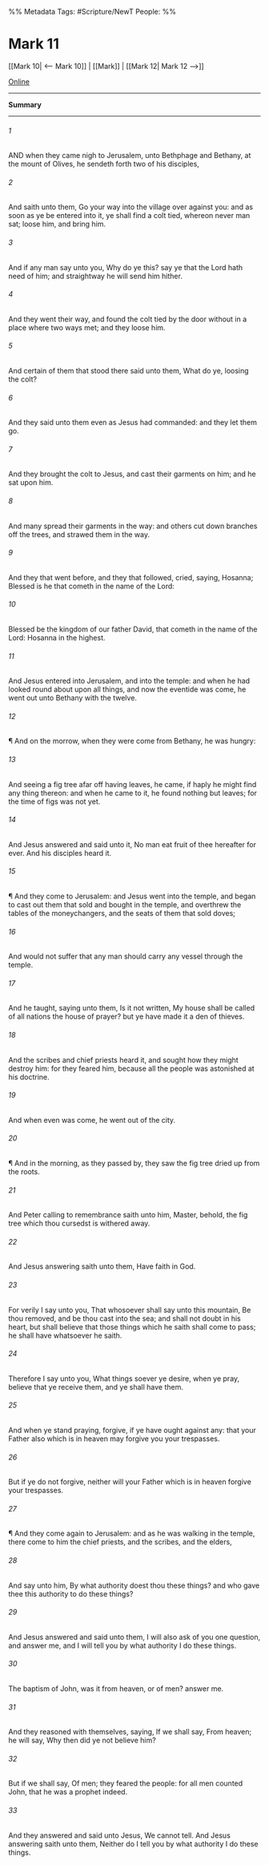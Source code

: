 %% Metadata
Tags: #Scripture/NewT
People: 
%%
# Mark 11
[[Mark 10| <-- Mark 10]] | [[Mark]] | [[Mark 12| Mark 12 -->]]

[Online](https://churchofjesuschrist.org/study/scriptures/nt/mark/11?lang=eng)

---
__Summary__



---
###### 1
AND when they came nigh to Jerusalem, unto Bethphage and Bethany, at the mount of Olives, he sendeth forth two of his disciples,
###### 2
And saith unto them, Go your way into the village over against you: and as soon as ye be entered into it, ye shall find a colt tied, whereon never man sat; loose him, and bring him.
###### 3
And if any man say unto you, Why do ye this? say ye that the Lord hath need of him; and straightway he will send him hither.
###### 4
And they went their way, and found the colt tied by the door without in a place where two ways met; and they loose him.
###### 5
And certain of them that stood there said unto them, What do ye, loosing the colt?
###### 6
And they said unto them even as Jesus had commanded: and they let them go.
###### 7
And they brought the colt to Jesus, and cast their garments on him; and he sat upon him.
###### 8
And many spread their garments in the way: and others cut down branches off the trees, and strawed them in the way.
###### 9
And they that went before, and they that followed, cried, saying, Hosanna; Blessed is he that cometh in the name of the Lord:
###### 10
Blessed be the kingdom of our father David, that cometh in the name of the Lord: Hosanna in the highest.
###### 11
And Jesus entered into Jerusalem, and into the temple: and when he had looked round about upon all things, and now the eventide was come, he went out unto Bethany with the twelve.
###### 12
¶ And on the morrow, when they were come from Bethany, he was hungry:
###### 13
And seeing a fig tree afar off having leaves, he came, if haply he might find any thing thereon: and when he came to it, he found nothing but leaves; for the time of figs was not yet.
###### 14
And Jesus answered and said unto it, No man eat fruit of thee hereafter for ever. And his disciples heard it.
###### 15
¶ And they come to Jerusalem: and Jesus went into the temple, and began to cast out them that sold and bought in the temple, and overthrew the tables of the moneychangers, and the seats of them that sold doves;
###### 16
And would not suffer that any man should carry any vessel through the temple.
###### 17
And he taught, saying unto them, Is it not written, My house shall be called of all nations the house of prayer? but ye have made it a den of thieves.
###### 18
And the scribes and chief priests heard it, and sought how they might destroy him: for they feared him, because all the people was astonished at his doctrine.
###### 19
And when even was come, he went out of the city.
###### 20
¶ And in the morning, as they passed by, they saw the fig tree dried up from the roots.
###### 21
And Peter calling to remembrance saith unto him, Master, behold, the fig tree which thou cursedst is withered away.
###### 22
And Jesus answering saith unto them, Have faith in God.
###### 23
For verily I say unto you, That whosoever shall say unto this mountain, Be thou removed, and be thou cast into the sea; and shall not doubt in his heart, but shall believe that those things which he saith shall come to pass; he shall have whatsoever he saith.
###### 24
Therefore I say unto you, What things soever ye desire, when ye pray, believe that ye receive them, and ye shall have them.
###### 25
And when ye stand praying, forgive, if ye have ought against any: that your Father also which is in heaven may forgive you your trespasses.
###### 26
But if ye do not forgive, neither will your Father which is in heaven forgive your trespasses.
###### 27
¶ And they come again to Jerusalem: and as he was walking in the temple, there come to him the chief priests, and the scribes, and the elders,
###### 28
And say unto him, By what authority doest thou these things? and who gave thee this authority to do these things?
###### 29
And Jesus answered and said unto them, I will also ask of you one question, and answer me, and I will tell you by what authority I do these things.
###### 30
The baptism of John, was it from heaven, or of men? answer me.
###### 31
And they reasoned with themselves, saying, If we shall say, From heaven; he will say, Why then did ye not believe him?
###### 32
But if we shall say, Of men; they feared the people: for all men counted John, that he was a prophet indeed.
###### 33
And they answered and said unto Jesus, We cannot tell. And Jesus answering saith unto them, Neither do I tell you by what authority I do these things.



